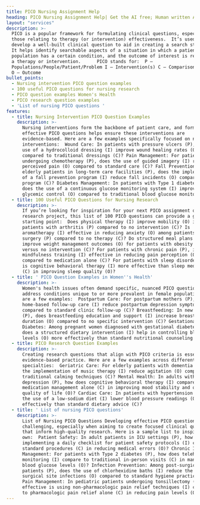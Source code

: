 ```yaml
---
title: PICO Nursing Assignment Help
heading: PICO Nursing Assignment Help| Get the AI free; Human written Assignments paper
layout: "services"
description: >-
  PICO is a popular framework for formulating clinical questions, especially
  those relating to therapy (or intervention) effectiveness.  It’s used to
  develop a well-built clinical question to aid in creating a search strategy.
  It helps identify searchable aspects of a situation in which a patient or
  population has a certain condition, and the outcome of interest is related to
  a therapy or intervention.      PICO stands for:  P –
  Populations/People/Patient/Problem I – Intervention(s) C – Comparison (if any)
  O – Outcome
bullet_points:
  - Nursing intervention PICO question examples
  - 100 useful PICO questions for nursing research
  - PICO question examples Women's Health
  - PICO research question examples
  - 'List of nursing PICO questions '
features:
  - title: Nursing Intervention PICO Question Examples
    description: >-
      Nursing interventions form the backbone of patient care, and formulating
      effective PICO questions helps ensure these interventions are
      evidence-based. Here are a few examples specifically focused on nursing
      interventions:  Wound Care: In patients with pressure ulcers (P), does the
      use of a hydrocolloid dressing (I) improve wound healing rates (O)
      compared to traditional dressings (C)? Pain Management: For patients
      undergoing chemotherapy (P), does the use of guided imagery (I) reduce
      perceived pain (O) compared to standard care (C)? Fall Prevention: Among
      elderly patients in long-term care facilities (P), does the implementation
      of a fall prevention program (I) reduce fall incidents (O) compared to no
      program (C)? Diabetes Management: In patients with Type 1 diabetes (P),
      does the use of a continuous glucose monitoring system (I) improve
      glycemic control (O) compared to traditional blood glucose monitoring (C)?
  - title: 100 Useful PICO Questions for Nursing Research
    description: >-
      If you’re looking for inspiration for your next PICO assignment or
      research project, this list of 100 PICO questions can provide a great
      starting point:  Does physical therapy (I) improve mobility (O) in elderly
      patients with arthritis (P) compared to no intervention (C)? Is
      aromatherapy (I) effective in reducing anxiety (O) among patients awaiting
      surgery (P) compared to no therapy (C)? Do structured meal plans (I)
      improve weight management outcomes (O) for patients with obesity (P)
      versus no intervention (C)? For patients with chronic pain (P), is
      mindfulness training (I) effective in reducing pain perception (O)
      compared to medication alone (C)? For patients with sleep disorders (P),
      is cognitive behavioral therapy (I) more effective than sleep medications
      (C) in improving sleep quality (O)?
  - title: ' PICO Question Examples in Women''s Health'
    description: >-
      Women's health issues often demand specific, nuanced PICO questions to
      address conditions unique to or more prevalent in female populations. Here
      are a few examples:  Postpartum Care: For postpartum mothers (P), does
      home-based follow-up care (I) reduce postpartum depression symptoms (O)
      compared to standard clinic follow-up (C)? Breastfeeding: In new mothers
      (P), does breastfeeding education and support (I) increase breastfeeding
      duration (O) compared to no specific intervention (C)? Gestational
      Diabetes: Among pregnant women diagnosed with gestational diabetes (P),
      does a structured dietary intervention (I) help in controlling blood sugar
      levels (O) more effectively than standard nutritional counseling (C)?
  - title: PICO Research Question Examples
    description: >-
      Creating research questions that align with PICO criteria is essential in
      evidence-based practice. Here are a few examples across different nursing
      specialties:  Geriatric Care: For elderly patients with dementia (P), does
      the implementation of music therapy (I) reduce agitation (O) compared to
      traditional calming techniques (C)? Mental Health: In adults with
      depression (P), how does cognitive behavioral therapy (I) compare to
      medication management alone (C) in improving mood stability and overall
      quality of life (O)? Cardiac Care: In patients with hypertension (P), does
      the use of a low-sodium diet (I) lower blood pressure readings (O) more
      effectively than standard dietary advice (C)?
  - title: ' List of nursing PICO questions'
    description: >-
      List of Nursing PICO Questions Developing effective PICO questions can be
      challenging, especially when aiming to create focused clinical questions
      that inform high-quality research. Here is a sample list to inspire your
      own:  Patient Safety: In adult patients in ICU settings (P), how does
      implementing a daily checklist for patient safety protocols (I) compare to
      standard procedures (C) in reducing medical errors (O)? Chronic Illness
      Management: For patients with Type 2 diabetes (P), how does telehealth
      monitoring (I) compare to traditional in-person visits (C) in managing
      blood glucose levels (O)? Infection Prevention: Among post-surgical
      patients (P), does the use of chlorhexidine baths (I) reduce the rate of
      surgical site infections (O) compared to standard hygiene practices (C)?
      Pain Management: In pediatric patients undergoing tonsillectomy (P), how
      effective is using non-pharmacologic pain relief techniques (I) compared
      to pharmacologic pain relief alone (C) in reducing pain levels (O)?
---
```


